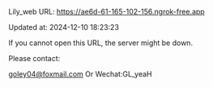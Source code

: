 Lily_web URL: https://ae6d-61-165-102-156.ngrok-free.app

Updated at: 2024-12-10 18:23:23

If you cannot open this URL, the server might be down.

Please contact: 

goley04@foxmail.com Or Wechat:GL_yeaH
